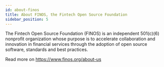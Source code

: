 ```yaml
---
id: about-finos
title: About FINOS, the Fintech Open Source Foundation
sidebar_position: 5
---
```


The Fintech Open Source Foundation (FINOS) is an independent 501(c)(6) nonprofit organization whose purpose is to accelerate collaboration and innovation in financial services through the adoption of open source software, standards and best practices.

Read more on https://www.finos.org/about-us
